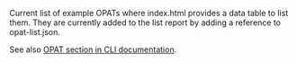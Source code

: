 Current list of example OPATs where index.html provides a data table to list them. They are currently added to the list report by adding a reference to opat-list.json.

See also [OPAT section in CLI documentation](/docs/CLI.md#opats).
